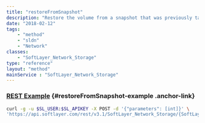 ```yaml
---
title: "restoreFromSnapshot"
description: "Restore the volume from a snapshot that was previously taken. "
date: "2018-02-12"
tags:
    - "method"
    - "sldn"
    - "Network"
classes:
    - "SoftLayer_Network_Storage"
type: "reference"
layout: "method"
mainService : "SoftLayer_Network_Storage"
---
```


### [REST Example](#restoreFromSnapshot-example) <a href="/article/rest/"><i class="fas fa-question"></i></a> {#restoreFromSnapshot-example .anchor-link} 
```bash
curl -g -u $SL_USER:$SL_APIKEY -X POST -d '{"parameters": [int]}' \
'https://api.softlayer.com/rest/v3.1/SoftLayer_Network_Storage/{SoftLayer_Network_StorageID}/restoreFromSnapshot'
```
